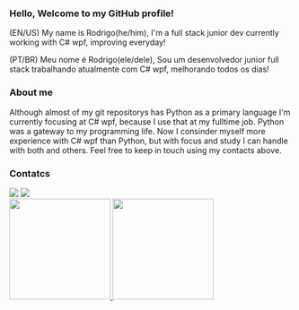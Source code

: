 ### Hello, Welcome to my GitHub profile!

(EN/US) My name is Rodrigo(he/him), I'm a full stack junior dev currently working with C# wpf, improving everyday!

(PT/BR) Meu nome é Rodrigo(ele/dele), Sou um desenvolvedor junior full stack trabalhando atualmente com C# wpf, melhorando todos os dias!

### About me

Although almost of my git repositorys has Python as a primary language I'm currently focusing at C# wpf, because I use that at my fulltime job. Python was a gateway to my programming life. Now I consinder myself more experience with C# wpf than Python, but with focus and study I can handle with both and others. Feel free to keep in touch using my contacts above. 

### Contatcs

<div>
  <a href="https://www.linkedin.com/in/rodrigo-caetano-4a511b1a2" target="_blank"><img src="https://img.shields.io/badge/-LinkedIn-%230077B5?style=for-the-badge&logo=linkedin&logoColor=white" target="_blank"></a>
  <a href = "mailto:rodrigocalacadev@gmail.com"><img src="https://img.shields.io/badge/Gmail-D14836?style=for-the-badge&logo=gmail&logoColor=white" target="_blank"></a>
</div>






<div>
<a href="https://github.com/Rodrigocalaca">
<img height="180em" src="https://github-readme-stats.vercel.app/api/top-langs/?username=Rodrigocalaca&layout=compact&langs_count=7&theme=dracula"/>
<img height="180em" src="https://github-readme-stats.vercel.app/api?username=Rodrigocalaca&show_icons=true&theme=dracula&include_all_commits=true&count_private=true"/>
</div>
